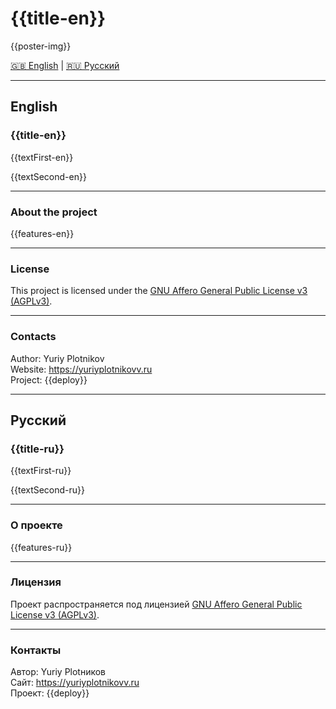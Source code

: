 # {{title-en}}

{{poster-img}}

[🇬🇧 English](#english) | [🇷🇺 Русский](#русский)

---

## English

### {{title-en}}

{{textFirst-en}}

{{textSecond-en}}

---

### About the project

{{features-en}}

---

### License

This project is licensed under the [GNU Affero General Public License v3 (AGPLv3)](https://www.gnu.org/licenses/agpl-3.0.html).

---

### Contacts

Author: Yuriy Plotnikov  
Website: https://yuriyplotnikovv.ru  
Project: {{deploy}}

---

## Русский

### {{title-ru}}

{{textFirst-ru}}

{{textSecond-ru}}

---

### О проекте

{{features-ru}}

---

### Лицензия

Проект распространяется под лицензией [GNU Affero General Public License v3 (AGPLv3)](https://www.gnu.org/licenses/agpl-3.0.html).

---

### Контакты

Автор: Yuriy Plotников  
Сайт: https://yuriyplotnikovv.ru  
Проект: {{deploy}}
